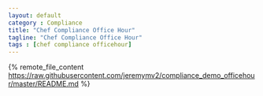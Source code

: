 ```yaml
---
layout: default
category : Compliance
title: "Chef Compliance Office Hour"
tagline: "Chef Compliance Office Hour"
tags : [chef compliance officehour]
---
```


{% remote_file_content https://raw.githubusercontent.com/jeremymv2/compliance_demo_officehour/master/README.md %}
